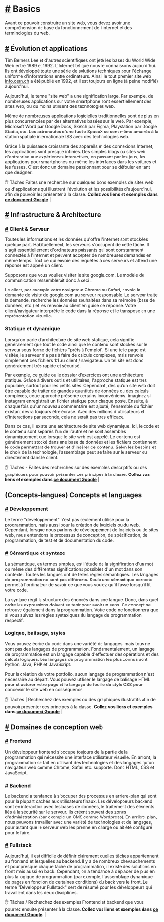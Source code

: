 [#](#basics) Basics
===========================

Avant de pouvoir construire un site web, vous devez avoir une compréhension de base du fonctionnement de l'internet et des terminologies du web.

[#](#évolution-applications) Évolution et applications
---------------------------------------------------

Tim Berners Lee et d'autres scientifiques ont jeté les bases du World Wide Web entre 1989 et 1992. L'Internet tel que nous le connaissons aujourd'hui. Ils ont développé toute une série de solutions techniques pour l'échange uniforme d'informations entre ordinateurs. Ainsi, le tout premier site web [info.cern.ch](http://info.cern.ch) a été publié en 1992, et il est toujours en ligne (à peine modifié) aujourd'hui.

Aujourd'hui, le terme "site web" a une signification large. Par exemple, de nombreuses applications sur votre smartphone sont essentiellement des sites web, ou du moins utilisent des technologies web.

Même de nombreuses applications logicielles traditionnelles sont de plus en plus concurrencées par des alternatives basées sur le web. Par exemple, Microsoft Word par Google Docs, Sketch par Figma, Playstation par Google Stadia, etc. Les astronautes d'une fusée SpaceX se sont même amarrés à la station spatiale internationale ISS avec des technologies web.

Grâce à la puissance croissante des appareils et des connexions Internet, les applications sont presque infinies. Des simples blogs ou sites web d'entreprise aux expériences interactives, en passant par les jeux, les applications pour smartphones ou même les interfaces dans les voitures et les fusées. C'est donc un domaine passionnant pour se défouler en tant que designer.

:hand: Tâches Faites une recherche sur quelques bons exemples de sites web ou d'applications qui illustrent l'évolution et les possibilités d'aujourd'hui, afin de pouvoir les présenter à la classe. **Collez vos liens et exemples dans [ce document Google](https://docs.google.com/document/d/1FVECv-BMZ94r4JcY7wzeClPwIXUk9_cMdktX4BbQOXY/edit)** |

[#](#infrastructure-architectures) Infrastructure & Architecture
---------------------------------------------------------------

### [#](#client-serveur) Client & Serveur

Toutes les informations et les données qu'offre l'internet sont stockées quelque part. Habituellement, les serveurs s'occupent de cette tâche. Il s'agit essentiellement d'ordinateurs puissants qui sont constamment connectés à l'internet et peuvent accepter de nombreuses demandes en même temps. Tout ce qui envoie des requêtes à ces serveurs et attend une réponse est appelé un client.

Supposons que vous vouliez visiter le site google.com. Le modèle de communication ressemblerait donc à ceci :

Le client, par exemple votre navigateur Chrome ou Safari, envoie la demande de visite de google.com au serveur responsable. Le serveur traite la demande, recherche les données souhaitées dans sa mémoire (base de données, etc.) et les renvoie au client en guise de réponse. Votre client/navigateur interprète le code dans la réponse et le transpose en une représentation visuelle.

### Statique et dynamique

Lorsqu'on parle d'architecture de site web statique, cela signifie généralement que tout le code ainsi que le contenu sont stockés sur le serveur sous forme de fichiers "prêts à l'emploi". Si une telle page est visitée, le serveur n'a pas à faire de calculs complexes, mais renvoie simplement ces fichiers 1:1 au client / navigateur. Un tel site est donc généralement très rapide et sécurisé.

Par exemple, ce guide ou le dossier d'exercices ont une architecture statique. Grâce à divers outils et utilitaires, l'approche statique est très populaire, surtout pour les petits sites. Cependant, dès qu'un site web doit être capable de traiter de grandes quantités de données ou des calculs complexes, cette approche présente certains inconvénients. Imaginez si Instagram enregistrait un fichier statique pour chaque poste. Ensuite, à chaque fois qu'un nouveau commentaire est ajouté, l'ensemble du fichier existant devra toujours être écrasé. Avec des millions d'utilisateurs et d'interactions par seconde, cela ne serait pas très efficace.

Dans ce cas, il existe une architecture de site web dynamique. Ici, le code et le contenu sont séparés l'un de l'autre et ne sont assemblés dynamiquement que lorsque le site web est appelé. Le contenu est généralement stocké dans une base de données et les fichiers contiennent le code permettant de trouver et d'insérer ce contenu. Selon les besoins et le choix de la technologie, l'assemblage peut se faire sur le serveur ou directement dans le client.

:hand: Tâches - Faites des recherches sur des exemples descriptifs ou des graphiques pour pouvoir présenter ces principes à la classe. **Collez vos liens et exemples dans [ce document Google](https://docs.google.com/document/d/1FVECv-BMZ94r4JcY7wzeClPwIXUk9_cMdktX4BbQOXY/edit)** |

(Concepts-langues) Concepts et languages
-------------------------------------------------------------

### [#](#développement) Développement

Le terme "développement" n'est pas seulement utilisé pour la programmation, mais aussi pour la création de logiciels ou du web. Cependant, lorsque nous parlons de développement de logiciels ou de sites web, nous entendons le processus de conception, de spécification, de programmation, de test et de documentation du code.

### [#](#sémantique-syntaxe) Sémantique et syntaxe

La sémantique, en termes simples, est l'étude de la signification d'un mot ou même des différentes significations possibles d'un mot dans son contexte. Toutes les langues ont de telles règles sémantiques. Les langages de programmation ne sont pas différents. Seule une sémantique correcte permet à l'ordinateur de savoir ce que vous voulez qu'il fasse lorsqu'il lit votre code.

La syntaxe régit la structure des énoncés dans une langue. Donc, dans quel ordre les expressions doivent se tenir pour avoir un sens. Ce concept se retrouve également dans la programmation. Votre code ne fonctionnera que si vous suivez les règles syntaxiques du langage de programmation respectif.

### Logique, balisage, styles

Vous pouvez écrire du code dans une variété de langages, mais tous ne sont pas des langages de programmation. Fondamentalement, un langage de programmation est un langage capable d'effectuer des opérations et des calculs logiques. Les langages de programmation les plus connus sont Python, Java, PHP et JavaScript.

Pour la création de votre portfolio, aucun langage de programmation n'est nécessaire au départ. Vous pouvez utiliser le langage de balisage HTML pour structurer votre page et le langage de feuille de style CSS pour concevoir le site web en conséquence.

:hand: Tâches | Recherchez des exemples ou des graphiques illustratifs afin de pouvoir présenter ces principes à la classe. **Collez vos liens et exemples dans [ce document Google](https://docs.google.com/document/d/1FVECv-BMZ94r4JcY7wzeClPwIXUk9_cMdktX4BbQOXY/edit)** |


[#](#sujets) Domaines de conception web
-----------------------------

### [#](#frontend) Frontend

Un développeur frontend s'occupe toujours de la partie de la programmation qui nécessite une interface utilisateur visuelle. En amont, la programmation se fait en utilisant des technologies et des langages qu'un navigateur web comme Chrome, Safari etc. supporte. Donc HTML, CSS et JavaScript.

### [#](#backend) Backend

Le backend a tendance à s'occuper des processus en arrière-plan qui sont pour la plupart cachés aux utilisateurs finaux. Les développeurs backend sont en interaction avec les bases de données, le traitement des éléments liés à la sécurité sur le serveur. Ils créent souvent des zones d'administration (par exemple un CMS comme Wordpress). En arrière-plan, nous pouvons travailler avec une variété de technologies et de langages, pour autant que le serveur web les prenne en charge ou ait été configuré pour le faire.

### [#](#fullstack) Fullstack

Aujourd'hui, il est difficile de définir clairement quelles tâches appartiennent au frontend et lesquelles au backend. Il y a de nombreux chevauchements et pour presque chaque tâche de programmation, il existe des solutions en front mais aussi en back. Cependant, on a tendance à déplacer de plus en plus la logique de programmation (par exemple, l'assemblage dynamique de pages en fonction de certaines conditions) du back vers le front. Le terme "Développeur Fullstack" sert de résumé pour les développeurs qui travaillent dans les deux disciplines.

:hand: Tâches / Recherchez des exemples Frontend et backend que vous pourrez ensuite présenter à la classe. **Collez vos liens et exemples dans [ce document Google](https://docs.google.com/document/d/1FVECv-BMZ94r4JcY7wzeClPwIXUk9_cMdktX4BbQOXY/edit)**. |
